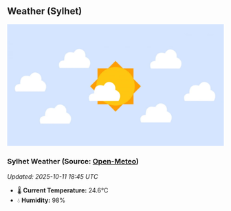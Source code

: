 ## Weather (Sylhet)
![](/weather.webp)
<!-- WEATHER-START -->
### Sylhet Weather (Source: [Open-Meteo](https://open-meteo.com))
_Updated: 2025-10-11 18:45 UTC_
* 🌡️ **Current Temperature:** 24.6°C
* 💧 **Humidity:** 98%
<!-- WEATHER-END -->















































































































































